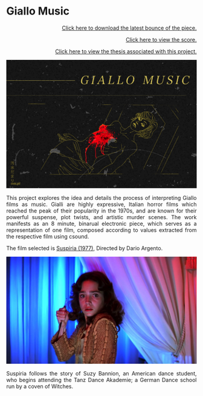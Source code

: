 # Giallo Music  

<div align="right">
  
[Click here to download the latest bounce of the piece.](https://github.com/reezmaize/GialloMusic/blob/main/csd/suspiria/suspiria.wav?raw=true "suspiria.wav")

[Click here to view the score.](Scores/Suspiria.pdf "Suspiria.pdf")

[Click here to view the thesis associated with this project.](https://github.com/reezmaize/GialloMusic/blob/aa3aec2f49968330596e113a9e8842ca8e28fcf1/Thesis%20-%20Interpreting%20Gialli%20as%20Music.pdf "Thesis")
</div>


![Header Image](/Image.jpg)


<div align="justify">This project explores the idea and details the process of interpreting Giallo films as music. Gialli are highly expressive, Italian horror films which reached the peak of their popularity in the 1970s, and are known for their powerful suspense, plot twists, and artistic murder scenes. The work manifests as an 8 minute, binarual electronic piece, which serves as a representation of one film, composed according to values extracted from the respective film using csound.


The film selected is [Suspiria (1977)](https://letterboxd.com/film/suspiria/ "Suspiria on Letterboxd"), Directed by Dario Argento.


![alt text](/suzy.jpg "Suzy Bannion")


Suspiria follows the story of Suzy Bannion, an American dance student, who begins attending the Tanz Dance Akademie; a German Dance school run by a coven of Witches.



</div>

